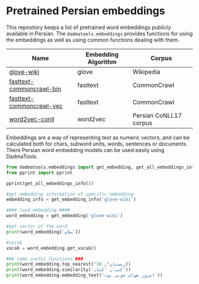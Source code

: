 Pretrained Persian embeddings
============================

This repository keeps a list of pretrained word embeddings publicly available in Persian. The `dadmatools.embeddings` provides functions for using the embeddings as well as using common functions dealing with them.

| Name                                                         | Embedding Algorithm    | Corpus    | 
| ------------------------------------------------------------ | ---------------------- | ------    |
| [glove-wiki](https://github.com/Text-Mining/Persian-Wikipedia-Corpus/tree/master/models/glove)                                               | glove                  | Wikipedia | 
| [fasttext-commoncrawl-bin](https://fasttext.cc/docs/en/crawl-vectors.html)                                 | fasttext               | CommonCrawl |
| [fasttext-commoncrawl-vec](https://fasttext.cc/docs/en/crawl-vectors.html)                                 | fasttext            | CommonCrawl | 
| [word2vec-conll](http://vectors.nlpl.eu/)                                   | word2vec          | Persian CoNLL17 corpus | 

Embeddings are a way of representing text as numeric vectors, and can be calculated both for chars, subword units, words, sentences or documents. There Persian word embedding models can be used easily using DadmaTools.

```python
from dadmatools.embeddings import get_embedding, get_all_embeddings_info, get_embedding_info
from pprint import pprint

pprint(get_all_embeddings_info())

#get embedding information of specific embedding
embedding_info = get_embedding_info('glove-wiki')

#### load embedding ####
word_embedding = get_embedding('glove-wiki')

#get vector of the word
print(word_embedding['سلام'])

#vocab
vocab = word_embedding.get_vocab()

### some useful functions ###
print(word_embedding.top_nearest("زمستان", 10))
print(word_embedding.similarity('کتب', 'کتاب'))
print(word_embedding.embedding_text('امروز هوای خوبی بود'))
```

